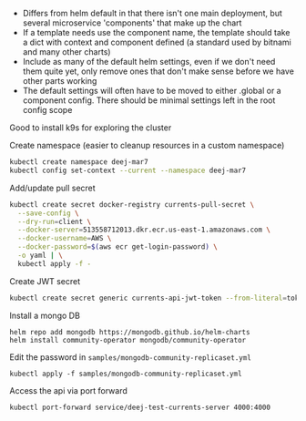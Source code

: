 - Differs from helm default in that there isn't one main deployment, but several microservice 'components' that make up the chart
- If a template needs use the component name, the template should take a dict with context and component defined (a standard used by bitnami and many other charts)
- Include as many of the default helm settings, even if we don't need them quite yet, only remove ones that don't make sense before we have other parts working
- The default settings will often have to be moved to either .global or a component config. There should be minimal settings left in the root config scope


Good to install k9s for exploring the cluster


Create namespace (easier to cleanup resources in a custom namespace)

```sh
kubectl create namespace deej-mar7
kubectl config set-context --current --namespace deej-mar7
```


Add/update pull secret

```sh
kubectl create secret docker-registry currents-pull-secret \
  --save-config \
  --dry-run=client \
  --docker-server=513558712013.dkr.ecr.us-east-1.amazonaws.com \
  --docker-username=AWS \
  --docker-password=$(aws ecr get-login-password) \
  -o yaml | \
  kubectl apply -f -
```



Create JWT secret

```sh
kubectl create secret generic currents-api-jwt-token --from-literal=token=$(head -c 512 /dev/urandom | LC_CTYPE=C tr -cd 'a-zA-Z0-9' | head -c 32)
```


Install a mongo DB

```
helm repo add mongodb https://mongodb.github.io/helm-charts
helm install community-operator mongodb/community-operator
```

Edit the password in `samples/mongodb-community-replicaset.yml`

```
kubectl apply -f samples/mongodb-community-replicaset.yml
```


Access the api via port forward

```
kubectl port-forward service/deej-test-currents-server 4000:4000
```